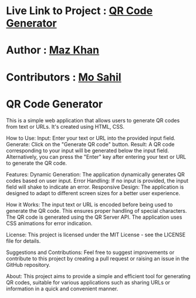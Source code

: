 # Live Link to Project : [QR Code Generator](http://Mazkhan99.github.io)
# Author : [Maz Khan](https://github.com/Mazkhan99)
# Contributors : [Mo Sahil](http://github.com/mo-sahil)

# QR Code Generator
This is a simple web application that allows users to generate QR codes from text or URLs. It's created using HTML, CSS.

How to Use:
Input: Enter your text or URL into the provided input field.
Generate: Click on the "Generate QR code" button.
Result: A QR code corresponding to your input will be generated below the input field.
Alternatively, you can press the "Enter" key after entering your text or URL to generate the QR code.

Features:
Dynamic Generation: The application dynamically generates QR codes based on user input.
Error Handling: If no input is provided, the input field will shake to indicate an error.
Responsive Design: The application is designed to adapt to different screen sizes for a better user experience.

How it Works:
The input text or URL is encoded before being used to generate the QR code. This ensures proper handling of special characters.
The QR code is generated using the QR Server API.
The application uses CSS animations for error indication.

License:
This project is licensed under the MIT License - see the LICENSE file for details.

Suggestions and Contributions:
Feel free to suggest improvements or contribute to this project by creating a pull request or raising an issue in the GitHub repository.

About:
This project aims to provide a simple and efficient tool for generating QR codes, suitable for various applications such as sharing URLs or information in a quick and convenient manner.
